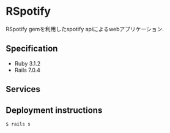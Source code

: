 # RSpotify

RSpotify gemを利用したspotify apiによるwebアプリケーション.

## Specification

- Ruby 3.1.2
- Rails 7.0.4

## Services 



## Deployment instructions

```bash
$ rails s
```
